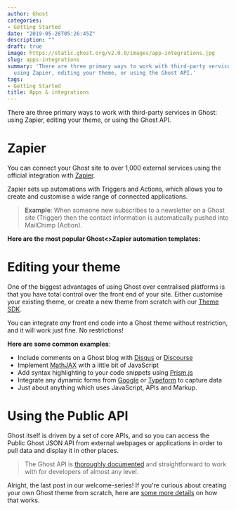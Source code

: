 ```yaml
---
author: Ghost
categories:
- Getting Started
date: "2019-05-28T05:26:45Z"
description: ""
draft: true
image: https://static.ghost.org/v2.0.0/images/app-integrations.jpg
slug: apps-integrations
summary: 'There are three primary ways to work with third-party services in Ghost:
  using Zapier, editing your theme, or using the Ghost API.'
tags:
- Getting Started
title: Apps & integrations
---
```



There are three primary ways to work with third-party services in Ghost: using Zapier, editing your theme, or using the Ghost API.

# Zapier

You can connect your Ghost site to over 1,000 external services using the official integration with [Zapier](https://zapier.com).

Zapier sets up automations with Triggers and Actions, which allows you to create and customise a wide range of connected applications.

> **Example**: When someone new subscribes to a newsletter on a Ghost site (Trigger) then the contact information is automatically pushed into MailChimp (Action).

**Here are the most popular Ghost<>Zapier automation templates:** 

<script src="https://zapier.com/apps/embed/widget.js?services=Ghost&container=true&limit=8"></script>

# Editing your theme

One of the biggest advantages of using Ghost over centralised platforms is that you have total control over the front end of your site. Either customise your existing theme, or create a new theme from scratch with our [Theme SDK](https://docs.ghost.org/api/handlebars-themes/).

You can integrate _any_ front end code into a Ghost theme without restriction, and it will work just fine. No restrictions!

**Here are some common examples**:

* Include comments on a Ghost blog with [Disqus](https://docs.ghost.org/integrations/disqus/) or [Discourse](https://docs.ghost.org/integrations/discourse/)
* Implement [MathJAX](https://help.ghost.org/article/89-mathjax) with a little bit of JavaScript
* Add syntax highlighting to your code snippets using [Prism.js](https://prismjs.com/)
* Integrate any dynamic forms from [Google](https://www.google.com/forms/) or [Typeform](https://www.typeform.com/) to capture data
* Just about anything which uses JavaScript, APIs and Markup.

# Using the Public API

Ghost itself is driven by a set of core APIs, and so you can access the Public Ghost JSON API from external webpages or applications in order to pull data and display it in other places.

> The Ghost API is [thoroughly documented](https://docs.ghost.org/api/) and straightforward to work with for developers of almost any level.

Alright, the last post in our welcome-series! If you're curious about creating your own Ghost theme from scratch, here are [some more details](__GHOST_URL__/themes/) on how that works.

